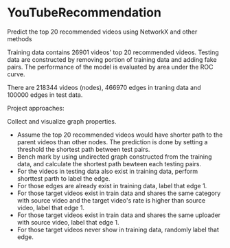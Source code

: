 # YouTubeRecommendation
Predict the top 20 recommended videos using NetworkX and other methods

Training data contains 26901 videos' top 20 recommended videos. Testing data are constructed by removing portion of training data and adding fake pairs. The performance of the model is evaluated by area under the ROC curve.

There are 218344 videos (nodes), 466970 edges in traning data and 100000 edges in test data.

Project approaches:

Collect and visualize graph properties.
* Assume the top 20 recommended videos would have shorter path to the parent videos than other nodes. The prediction is done by setting a threshold the shortest path between test pairs.
* Bench mark by using undirected graph constructed from the training data, and calculate the shortest path bewteen each testing pairs.
* For the videos in testing data also exist in training data, perform shorttest parth to label the edge.
* For those edges are already exist in training data, label that edge 1.
* For those target videos exist in train data and shares the same category with source video and the target video's rate is higher than source video, label that edge 1.
* For those target videos exist in train data and shares the same uploader with source video, label that edge 1.
* For those target videos never show in training data, randomly label that edge.
